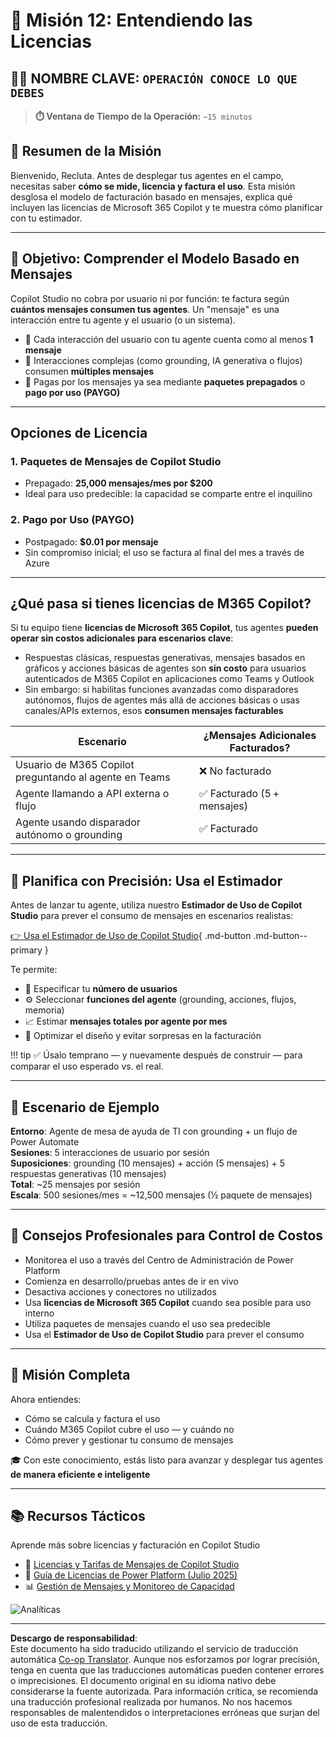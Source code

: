 <!--
CO_OP_TRANSLATOR_METADATA:
{
  "original_hash": "6f05e50f132514dcd264bd48fae3f1ef",
  "translation_date": "2025-10-17T19:10:07+00:00",
  "source_file": "docs/recruit/12-understanding-licensing/README.md",
  "language_code": "es"
}
-->
# 🚨 Misión 12: Entendiendo las Licencias

## 🕵️‍♂️ NOMBRE CLAVE: `OPERACIÓN CONOCE LO QUE DEBES`

> **⏱️ Ventana de Tiempo de la Operación:** `~15 minutos`

## 🎯 Resumen de la Misión

Bienvenido, Recluta. Antes de desplegar tus agentes en el campo, necesitas saber **cómo se mide, licencia y factura el uso**. Esta misión desglosa el modelo de facturación basado en mensajes, explica qué incluyen las licencias de Microsoft 365 Copilot y te muestra cómo planificar con tu estimador.

---

## 🎯 Objetivo: Comprender el Modelo Basado en Mensajes

Copilot Studio no cobra por usuario ni por función: te factura según **cuántos mensajes consumen tus agentes**. Un "mensaje" es una interacción entre tu agente y el usuario (o un sistema).

- 💬 Cada interacción del usuario con tu agente cuenta como al menos **1 mensaje**
- 🔄 Interacciones complejas (como grounding, IA generativa o flujos) consumen **múltiples mensajes**
- 💼 Pagas por los mensajes ya sea mediante **paquetes prepagados** o **pago por uso (PAYGO)**

---

## Opciones de Licencia

### 1. **Paquetes de Mensajes de Copilot Studio**

- Prepagado: **25,000 mensajes/mes por $200**
- Ideal para uso predecible: la capacidad se comparte entre el inquilino

### 2. **Pago por Uso (PAYGO)**

- Postpagado: **$0.01 por mensaje**
- Sin compromiso inicial; el uso se factura al final del mes a través de Azure

---

## ¿Qué pasa si tienes licencias de M365 Copilot?

Si tu equipo tiene **licencias de Microsoft 365 Copilot**, tus agentes **pueden operar sin costos adicionales para escenarios clave**:

- Respuestas clásicas, respuestas generativas, mensajes basados en gráficos y acciones básicas de agentes son **sin costo** para usuarios autenticados de M365 Copilot en aplicaciones como Teams y Outlook  
- Sin embargo: si habilitas funciones avanzadas como disparadores autónomos, flujos de agentes más allá de acciones básicas o usas canales/APIs externos, esos **consumen mensajes facturables**

| Escenario                                   | ¿Mensajes Adicionales Facturados?            |
|---------------------------------------------|----------------------------------------------|
| Usuario de M365 Copilot preguntando al agente en Teams | ❌ No facturado                              |
| Agente llamando a API externa o flujo       | ✅ Facturado (5 + mensajes)                  |
| Agente usando disparador autónomo o grounding | ✅ Facturado                                 |

---

## 🧮 Planifica con Precisión: Usa el Estimador

Antes de lanzar tu agente, utiliza nuestro **Estimador de Uso de Copilot Studio** para prever el consumo de mensajes en escenarios realistas:

[👉 Usa el Estimador de Uso de Copilot Studio](https://aka.ms/mcs-estimator){ .md-button .md-button--primary }

Te permite:

- 🔢 Especificar tu **número de usuarios**
- ⚙️ Seleccionar **funciones del agente** (grounding, acciones, flujos, memoria)
- 📈 Estimar **mensajes totales por agente por mes**
- 🧠 Optimizar el diseño y evitar sorpresas en la facturación

!!! tip
    ✅ Úsalo temprano — y nuevamente después de construir — para comparar el uso esperado vs. el real.

---

## 💼 Escenario de Ejemplo

**Entorno**: Agente de mesa de ayuda de TI con grounding + un flujo de Power Automate  
**Sesiones**: 5 interacciones de usuario por sesión  
**Suposiciones**: grounding (10 mensajes) + acción (5 mensajes) + 5 respuestas generativas (10 mensajes)  
**Total**: ~25 mensajes por sesión  
**Escala**: 500 sesiones/mes = ~12,500 mensajes (½ paquete de mensajes)

---

## 🧠 Consejos Profesionales para Control de Costos

- Monitorea el uso a través del Centro de Administración de Power Platform
- Comienza en desarrollo/pruebas antes de ir en vivo
- Desactiva acciones y conectores no utilizados
- Usa **licencias de Microsoft 365 Copilot** cuando sea posible para uso interno
- Utiliza paquetes de mensajes cuando el uso sea predecible
- Usa el **Estimador de Uso de Copilot Studio** para prever el consumo

---

## 🏁 Misión Completa

Ahora entiendes:

- Cómo se calcula y factura el uso
- Cuándo M365 Copilot cubre el uso — y cuándo no
- Cómo prever y gestionar tu consumo de mensajes

🎓 Con este conocimiento, estás listo para avanzar y desplegar tus agentes **de manera eficiente e inteligente**

---

## 📚 Recursos Tácticos

Aprende más sobre licencias y facturación en Copilot Studio

- 📄 [Licencias y Tarifas de Mensajes de Copilot Studio](https://learn.microsoft.com/microsoft-copilot-studio/billing-licensing?WT.mc_id=power-170631-apdunnam)
- 📘 [Guía de Licencias de Power Platform (Julio 2025)](https://cdn-dynmedia-1.microsoft.com/is/content/microsoftcorp//microsoft/bade/documents/products-and-services/en-us/bizapps/Power-Platform-Licensing-Guide-July-2025.pdf?WT.mc_id=power-170631-apdunnam)
- 📊 [Gestión de Mensajes y Monitoreo de Capacidad](https://learn.microsoft.com/power-platform/admin/manage-copilot-studio-messages-capacity?WT.mc_id=power-170631-apdunnam)

<img src="https://m365-visitor-stats.azurewebsites.net/agent-academy/recruit/12-understanding-licensing" alt="Analíticas" />

---

**Descargo de responsabilidad**:  
Este documento ha sido traducido utilizando el servicio de traducción automática [Co-op Translator](https://github.com/Azure/co-op-translator). Aunque nos esforzamos por lograr precisión, tenga en cuenta que las traducciones automáticas pueden contener errores o imprecisiones. El documento original en su idioma nativo debe considerarse la fuente autorizada. Para información crítica, se recomienda una traducción profesional realizada por humanos. No nos hacemos responsables de malentendidos o interpretaciones erróneas que surjan del uso de esta traducción.